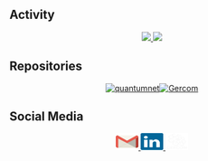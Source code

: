 ## Activity

<div align="center">
  <a href="#">
    <img height=180px src="https://github-readme-stats.vercel.app/api?username=polysamo&show_icons=true&theme=dracula">
  </a>
  <a href="https://github.com/polysamo?tab=repositories">
    <img height=180px src="https://github-readme-stats.vercel.app/api/top-langs/?username=polysamo&layout=compact&langs_count=16&theme=dracula">
  </a>
</div>


## Repositories


<div>
  <div style="display: flex; flex-wrap: wrap; justify-content: center;">
    <a href="https://github.com/polysamo/quantumnet">
      <picture>
        <source media="(prefers-color-scheme: dark)" srcset="https://github-readme-stats.vercel.app/api/pin/?username=polysamo&repo=quantumnet&theme=dracula">
        <source media="(prefers-color-scheme: light)" srcset="https://github-readme-stats.vercel.app/api/pin/?username=polysamo&repo=quantumnet&theme=dracula">
        <img width=46% src="https://github-readme-stats.vercel.app/api/pin/?username=polysamo&repo=quantumnet&theme=dracula" alt="quantumnet">
      </picture>
    </a>
    <a href="https://github.com/polysamo/Gercom">
      <picture>
        <source media="(prefers-color-scheme: dark)" srcset="https://github-readme-stats.vercel.app/api/pin/?username=polysamo&repo=Gercom&theme=dracula">
        <source media="(prefers-color-scheme: light)" srcset="https://github-readme-stats.vercel.app/api/pin/?username=polysamo&repo=Gercom&theme=dracula">
        <img width=46% src="https://github-readme-stats.vercel.app/api/pin/?username=polysamo&repo=Gercom&theme=dracula" alt="Gercom">
      </picture>
    </a>
  </div>
</div>

## Social Media

<div align="center">
  <a href="mailto:polyanamoraes05@gmail.com">
    <img height="30" width="40" src="gmail.svg">
  </a>
  <a href="https://www.linkedin.com/in/polyana-moraes-9773252b1/">
    <img height="30" width="40" src="linkedin.svg">
  </a>
  <a href="https://quantumnet.gercom.ufpa.br/">
    <img height="30" width="40" src="gercom.svg">
  </a>
</div>

  
